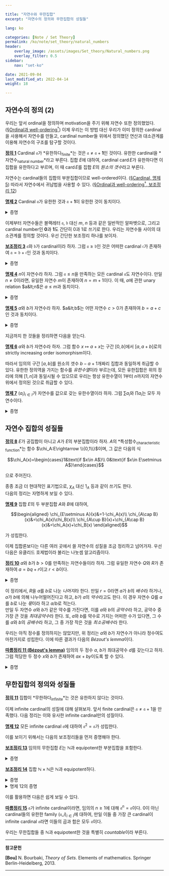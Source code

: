 ```yaml
---

title: "자연수와 무한집합"
excerpt: "자연수의 정의와 무한집합의 성질들"

lang: ko

categories: [Note / Set Theory]
permalink: /ko/note/set_theory/natural_numbers
header:
    overlay_image: /assets/images/Set_theory/Natural_numbers.png
    overlay_filter: 0.5
sidebar: 
    nav: "set-ko"

date: 2021-09-04
last_modified_at: 2022-04-14
weight: 18

---
```


## 자연수의 정의 (2)

우리는 앞서 ordinal을 정의하며 motivation을 주기 위해 자연수 또한 정의했었다. ([§Ordinal과 well-ordering<sup>†</sup>](/ko/note/set_theory/ordinals)) 이제 우리는 이 방법 대신 우리가 이미 정의한 cardinal을 사용해서 자연수를 만들고, cardinal number들 위에서 정의했던 연산과 대소관계를 이용해 자연수의 구조를 탐구할 것이다.

<div class="definition" markdown="1">

<ins id="df1">**정의 1**</ins> Cardinal $\mathfrak{a}$가 *유한하다<sub>finite</sub>*는 것은 $\mathfrak{a}\neq\mathfrak{a}+\mathbf{1}$인 것이다. 유한한 cardinal을 *자연수<sub>natural number</sub>*라고 부른다. 집합 $E$에 대하여, cardinal $\operatorname{card} E$가 유한하다면 이 집합을 유한하다고 부르며, 이 때 $\operatorname{card} E$를 집합 $E$의 *원소의 갯수*라고 부른다.

</div>

자연수는 cardinal들의 집합의 부분집합이므로 well-ordered이다. ([§Cardinal, 명제 5](/ko/note/set_theory/cardinals#pp5)) 따라서 자연수에서 귀납법을 사용할 수 있다. ([§Ordinal과 well-ordering<sup>†</sup>, 보조정리 12](/ko/note/set_theory/ordinals#lem12))

<div class="proposition" markdown="1">

<ins id="pp2">**명제 2**</ins> Cardinal $\mathfrak{a}$가 유한한 것과 $\mathfrak{a}+\mathbf{1}$이 유한한 것이 동치이다.

</div>

<details class="proof" markdown="1">
<summary>증명</summary>

[§Cardinal, 명제 11](/ko/note/set_theory/cardinals#pp11)에 의하여, $\mathfrak{a}=\mathfrak{b}$인 것은 $\mathfrak{a}+\mathbf{1}=\mathfrak{b}+\mathbf{1}$인 것과 동치이다. 이제 $\mathfrak{b}=\mathfrak{a}+\mathbf{1}$로 잡으면, 가정에 의해 $\mathfrak{a}\neq\mathfrak{b}$이고, 따라서

$$\mathfrak{b}=\mathfrak{a}+\mathbf{1}\neq\mathfrak{b}+\mathbf{1}$$

이므로 $\mathfrak{a}$가 유한한 것은 $\mathfrak{b}=\mathfrak{a}+\mathbf{1}$이 유한인 것과 동치이다.

</details>

이제부터 자연수들은 블랙레터 $\mathfrak{a}$, $\mathfrak{b}$ 대신 $m$, $n$ 등과 같은 일반적인 알파벳으로, 그리고 cardinal number인 $\mathbf{0}$과 $\mathbf{1}$도 간단히 $0$과 $1$로 쓰기로 한다. 우리는 자연수들 사이의 대소관계를 정의할 것이다. 우선 간단한 보조정리 하나를 보이자.

<div class="proposition" markdown="1">

<ins id="lem3">**보조정리 3**</ins> $\mathfrak{a}$와 $\mathfrak{b}$가 cardinal이라 하자. 그럼 $\mathfrak{a}\geq\mathfrak{b}$인 것은 어떠한 cardinal $\mathfrak{c}$가 존재하여 $\mathfrak{a}=\mathfrak{b}+\mathfrak{c}$인 것과 동치이다.

</div>
<details class="proof" markdown="1">
<summary>증명</summary>

$\mathfrak{a}\geq\mathfrak{b}$인 것은, cardinal $\mathfrak{a}$와 $\mathfrak{b}$를 갖는 집합 $A$, $B$가 각각 존재하여 $A\supset B$인 것과 동치이다. 이제 $A=B\cup(A\setminus B)$.

</details>

<div class="proposition" markdown="1">

<ins id="pp4">**명제 4**</ins> $n$이 자연수라 하자. 그럼 $\mathfrak{a}\leq n$을 만족하는 모든 cardinal $\mathfrak{a}$도 자연수이다. 만일 $n\neq 0$이라면, 유일한 자연수 $m$이 존재하여 $n=m+1$이다. 이 때, $a$에 관한 unary relation $a&lt;n$은 $a\leq m$과 동치이다.

</div>
<details class="proof" markdown="1">
<summary>증명</summary>

우선 첫 번째를 보이기 위해 $\mathfrak{a}$가 $\mathfrak{a}\leq n$을 만족하는 cardinal이라 하자. 그럼 어떤 cardinal $\mathfrak{b}$가 존재하여 $n=\mathfrak{a}+\mathfrak{b}$이다. 이제

$$(\mathfrak{a}+1)+\mathfrak{b}=(\mathfrak{a}+\mathfrak{b})+1=n+1\neq n$$

이므로 $(\mathfrak{a}+1)+\mathfrak{b}\neq\mathfrak{a}+\mathfrak{b}$이다. 따라서 $\mathfrak{a}+1\neq\mathfrak{a}$이므로 $\mathfrak{a}$는 자연수다.

만일 $n\neq 0$이라면 $n\geq 1$이므로, 앞선 보조정리에 의해 $n=m+1$인 cardinal $m$이 존재하며, 앞선 논리에 의해 $m$도 자연수이다. 따라서  $a&lt;n$이 $a\leq m$과 동치임만 보이면 된다.

우선 $a&lt;n$이라면, 유일한 자연수 $b$가 존재하여 $n=a+b$이다. $b\neq 0$이므로, 어떠한 $c$에 대해 $b=c+1$이다. 그럼

$$m+1=n=a+b=a+(c+1)=(a+c)+1$$

에서 $m=a+c$이다. 따라서 $a\leq m$이다. 반대로 만일 $a\leq m$일 경우, 

$$a\leq m+1=n$$

이고, $a=n=m+1>m$은 모순이므로 $a\neq n$이다. 따라서 $a&lt;n$이다.

</details>

<div class="proposition" markdown="1">

<ins id="pp5">**명제 5**</ins> $a$와 $b$가 자연수라 하자. $a&lt;b$는 어떤 자연수 $c>0$가 존재하여 $b=a+c$인 것과 동치이다.

</div>
<details class="proof" markdown="1">
<summary>증명</summary>

[보조정리 3](#lem3)의 직접적인 결과다. $a\leq b$이므로 그러한 $c\geq 0$가 존재하는데, $c=0$이라면 $a=b$이기에 $c\neq 0$이기 때문이다.

</details>

지금까지 한 것들을 정리하면 다음을 얻는다. 

<div class="proposition" markdown="1">

<ins id="pp6">**명제 6**</ins> $a$와 $b$가 자연수라 하자. 그럼 함수 $x\mapsto a+x$는 구간 $[0,b]$에서 $[a,a+b]$로의 strictly increasing order isomorphism이다.

</div>

따라서 임의의 구간 $[a,b]$를 원소의 갯수 $b-a+1$개짜리 집합과 동일하게 취급할 수 있다. 유한한 정의역을 가지는 함수를 *유한수열*이라 부르는데, 모든 유한집합은 위의 정리에 의해 $[1,n]$과 동일시될 수 있으므로 우리는 항상 유한수열이 $1$부터 $n$까지의 자연수 위에서 정의된 것으로 취급할 수 있다. 

<div class="proposition" markdown="1">

<ins id="pp7">**명제 7**</ins> $(a_i)_{i\in I}$가 자연수를 값으로 갖는 유한수열이라 하자. 그럼 $\sum a_i$와 $\prod a_i$는 모두 자연수이다.

</div>
<details class="proof" markdown="1">
<summary>증명</summary>

$I$가 유한이므로, 임의의 자연수 $a$와 $b$에 대해 $a+b$와 $ab$가 자연수임만 보이면 충분하다. 이는 $b$에 대한 귀납법으로 보이면 된다. 우선 $a+0=a$가 자연수이고, $a+k$가 자연수라면 $a+(k+1)=(a+k)+1$ 또한 마찬가지이므로 쉽게 보일 수 있다. 곱셈도 마찬가지.

</details>

## 자연수 집합의 성질들

<div class="definition" markdown="1">

<ins id="df8">**정의 8**</ins> $E$가 공집합이 아니고 $A$가 $E$의 부분집합이라 하자. $A$의 *특성함수<sub>characteristic function</sub>*는 함수 $\chi_A:E\rightarrow \\{0,1\\}$이며, 그 값은 다음의 식

$$\chi_A(x)=\begin{cases}1&\text{if $x\in A$}\\ 0&\text{if $x\in E\setminus A$}\end{cases}$$

으로 주어진다.

</div>

종종 조금 더 현대적인 표기법으로, $\chi_A$ 대신 $1_A$ 등과 같이 쓰기도 한다.  
다음의 정리는 자명하게 보일 수 있다.

<div class="proposition" markdown="1">

<ins id="pp9">**명제 9**</ins> 집합 $E$의 두 부분집합 $A$와 $B$에 대하여,

$$\begin{aligned}
\chi_{E\setminus A}(x)&=1-\chi_A(x)\\
\chi_{A\cap B}(x)&=\chi_A(x)\chi_B(x)\\
\chi_{A\cup B}(x)+\chi_{A\cap B}(x)&=\chi_A(x)+\chi_B(x)
\end{aligned}$$

가 성립한다.
</div>


이제 집합론보다는 다른 여러 곳에서 쓸 자연수의 성질을 조금 정리하고 넘어가자. 우선 다음은 유클리드 호제법이라 불리는 나눗셈 알고리즘이다.

<div class="proposition" markdown="1">

<ins id="thm10">**정리 10**</ins>  $a$와 $b$가 $b>0$를 만족하는 자연수들이라 하자. 그럼 유일한 자연수 $Q$와 $R$가 존재하여 $a=bq+r$이고 $r<b$이다.

</div>

<details class="proof" markdown="1">
<summary>증명</summary>

만일 그러한 쌍이 존재한다면 $Q$는 $a&lt;b(q+1)$를 만족하는 가장 작은 자연수여야 한다. 그렇지 않으면

$$r=a-bq<0\quad\text{or}\quad r=a-bq\geq b$$

이 되기 때문이다. 존재성을 보이기 위해, $a&lt;a+1&lt;b(a+1)$라 하자. 그럼 $a&lt;bp$를 만족하는 $P$의 집합은 공집합이 아니다. 이제 well-orderedness에 의해, least element $m$이 존재하므로 $m=q+1$라 하면 $Q$가 주어진 조건을 만족한다.

</details>

이 정리에서, $R$을 $a$를 $b$로 나눈 *나머지*라 한다. 만일 $r=0$라면 $a$가 $b$의 *배수*라 하거나, $a$가 $b$에 의해 나누어떨어진다고 하고, $b$가 $a$의 *약수*라고도 한다. 이 경우 자연수 $Q$를 $a$를 $b$로 나눈 *몫*이라 하고 $a/b$로 적는다.  
만일 두 자연수 $a$와 $b$가 같은 약수를 가진다면, 이를 $a$와 $b$의 *공약수*라 하고, 공약수 중 가장 큰 것을 *최대공약수*라 한다. 또, $a$와 $b$를 약수로 가지는 어떠한 수가 있다면, 그 수를 $a$와 $b$의 *공배수*라 하고, 그 중 가장 작은 것을 *최소공배수*라 한다.

우리는 아직 정수를 정의하지는 않았지만, 위 정리는 $a$와 $b$가 자연수가 아니라 정수여도 마찬가지로 성립한다. 이에 따른 결과가 다음의 *Bézout's lemma*이다.

<div class="proposition" markdown="1">

<ins id="crl11">**따름정리 11 (Bézout's lemma)**</ins> 임의의 두 정수 $a$, $b$가 최대공약수 $d$를 갖는다고 하자. 그럼 적당한 두 정수 $x$와 $b$가 존재하여 $ax+by$이도록 할 수 있다. 

</div>

<details class="proof" markdown="1">
<summary>증명</summary>

집합 $S$를 $ax+by>0$을 만족하는 $ax+by$들의 집합이라 하자. 그럼 자연수의 well-orderedness에 의하여 이 집합의 최소 원소 $d$가 존재한다. 이제 앞선 유클리드 호제법에서, $a=dq+r$이라 하자. 그럼 $d=ax+by$를 대입하여 $a(xq-1)+r+byq=0$, 혹은 $r=a(1-xq)+b(-yq)$를 얻는다. 만일 $r\neq 0$이라면 $r\in S$이고, 따라서 $r\geq d$인데 이는 모순이다. 따라서 $r=0$이고 $d$는 $a$를 나눈다. 이와 비슷하게 $d$는 $b$도 나누므로 $d$는 $a$와 $b$의 공약수이고, $a$와 $b$의 임의의 공약수는 $ax+by=d$ 또한 나눠야 하므로 $d$가 최대공약수이다.

</details>

## 무한집합의 정의와 성질들
<div class="definition" markdown="1">

<ins id="df11">**정의 11**</ins> 집합이 *무한하다<sub>infinite</sub>*는 것은 유한하지 않다는 것이다.

</div>

이제 infinite cardinal의 성질에 대해 살펴보자. 앞서 finite cardinal은 $\mathfrak{a}\neq\mathfrak{a}+1$을 만족했다. 다음 정리는 이와 유사한 infinite cardinal만의 성질이다.

<div class="proposition" markdown="1">

<ins id="pp12">**명제 12**</ins> 모든 infinite cardinal $\mathfrak{a}$에 대하여 $\mathfrak{a}^2=\mathfrak{a}$가 성립한다.

</div>

이를 보이기 위해서는 다음의 보조정리들을 먼저 증명해야 한다.

<div class="proposition" markdown="1">

<ins id="lem13">**보조정리 13**</ins> 임의의 무한집합 $E$는 $\mathbb{N}$과 equipotent한 부분집합을 포함한다.

</div>
<details class="proof" markdown="1">
<summary>증명</summary>

$E$의 well-ordering이 존재한다. 자신을 제외한 $\mathbb{N}$의 임의의 segment는 항상 유한하므로, $E$는 $\mathbb{N}$의 segment와 isomorphic할 수 없다. 따라서 $\mathbb{N}$이 $E$의 segment와 isomorphic하다. ([§<sup>†</sup>Ordinal과 well-ordering, 명제 18](/ko/note/set_theory/ordinals#pp18))

</details>
<div class="proposition" markdown="1">

<ins id="lem14">**보조정리 14**</ins> 집합 $\mathbb{N}\times\mathbb{N}$은 $\mathbb{N}$과 equipotent하다.

</div>

<details class="proof" markdown="1">
<summary>증명</summary>

다음의 수열

$$(1,1),\;\; (1,2),(2,1),\;\; (1,3),(2,2),(3,1),\;\; \cdots$$

에 의해 자명.

</details>

<details class="proof--alone" markdown="1">
<summary>명제 12의 증명</summary>

$E$가 cardinal $\mathfrak{a}$를 갖는 집합이라 하자. 그럼 첫 번째 보조정리로부터 어떤 $D\subset E$는 $\mathbb{N}$과 equipotent하고, 따라서 두 번째 보조정리에 의해 $D\times D$와 $D$ 사이의 bijection이 존재한다. 이를 $f$라 하자. 

$D$를 포함하는 $E$의 부분집합 $X$와, 그 위에서 정의된 $f$의 extension $\psi:X\rightarrow X\times X$에 대해 $\mathfrak{M}$이 이러한 쌍 $(X,\psi)$들의 모임이라 하자. 그럼 $\mathfrak{M}$의 임의의 chain에 대하여 가장 큰 정의역을 갖는 쌍이 maximal element가 되므로, $\mathfrak{M}$은 inductive한 집합이고, 따라서 Zorn's lemma에 의해 $\mathfrak{M}$의 maximal element $(F, \tilde{f})$가 존재한다.

이제 $\operatorname{card} F=\mathfrak{a}$임을 보이면 충분하다. 만일 $\operatorname{card} F=\mathfrak{b}&lt;\mathfrak{a}$라면, bijection $\tilde{f}$에 의해 $\mathfrak{b}=\mathfrak{b}^2$이므로 

$$\mathfrak{b}\leq 2\mathfrak{b}\leq 3\mathfrak{b}\leq \mathfrak{b}^2=\mathfrak{b}$$

에서 $\mathfrak{b}=2\mathfrak{b}=3\mathfrak{b}$이다. 그럼 $\mathfrak{b}&lt;\mathfrak{a}$에서 $\operatorname{card}(E\setminus F)>\mathfrak{b}$이다. 그렇지 않다면

$$\mathfrak{a}=\operatorname{card} E=\operatorname{card}(F\cup(E\setminus F))\leq\operatorname{card} F+\operatorname{card}(E\setminus F)\leq\mathfrak{b}+\mathfrak{b}=2\mathfrak{b}=\mathfrak{b}$$

가 되어 모순이기 때문이다. 따라서 어떤 $Y\subset E\setminus F$가 존재하여 $\operatorname{card} Y=\mathfrak{b}$이다. $Z=F\cup Y$라 하자. 그럼

$$Z\times Z=(F\times F)\cup(F\times Y)\cup(Y\times F)\cup (Y\times Y)$$

이고, 우변의 네 항들은 모두 mutually disjoint한 집합들이다. $F$와 $Y$가 equipotent하므로, 

$$\operatorname{card}(F\times Y)=\operatorname{card}(Y\times F)=\operatorname{card}(F\times F)=\mathfrak{b}^2=\mathfrak{b}$$

이고 따라서

$$\operatorname{card}((F\times Y)\cup(Y\times F)\cup(Y\times Y))=3\mathfrak{b}=\mathfrak{b}=\operatorname{card} Y$$

이다. 그러므로 $Y$에서 이 집합들의 합집합으로의 bijection이 존재하고, 따라서 $Z=F\cup Y$에서 $Z\times Z$로의 bijection이 존재한다. $F$에서는 $\tilde{f}:F\rightarrow F\times F$로, $Y$에서는 방금 만든 bijection을 이용하면 되기 때문이다. 이는 $F$의 maximality에 모순이므로 $\operatorname{card} F=\mathfrak{a}$여야 한다.

</details>

이를 활용하면 다음은 쉽게 보일 수 있다.

<div class="proposition" markdown="1">

<ins id="crl15">**따름정리 15**</ins> $\mathfrak{a}$가 infinite cardinal이라면, 임의의 $n\geq 1$에 대해 $\mathfrak{a}^n=\mathfrak{a}$이다. 0이 아닌 cardinal들의 유한한 family $(\mathfrak{a}\_i)_{i\in I}$에 대하여, 만일 이들 중 가장 큰 cardinal이 infinite cardinal $\mathfrak{a}$라면 이들의 곱과 합은 모두 $\mathfrak{a}$이다.

</div>

우리는 무한집합들 중 $\mathbb{N}$과 equipotent한 것을 특별히 *countable*이라 부른다.


---
**참고문헌**

**[Bou]** N. Bourbaki, <i>Theory of Sets</i>. Elements of mathematics. Springer Berlin-Heidelberg, 2013.

---
